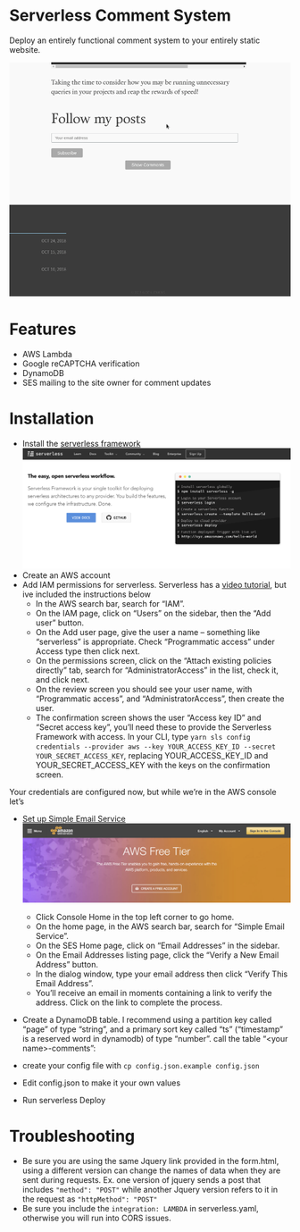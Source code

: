 # Serverless Comment System
Deploy an entirely functional comment system to your entirely static website.

![](docs/usage.gif)

# Features
* AWS Lambda
* Google reCAPTCHA verification
* DynamoDB
* SES mailing to the site owner for comment updates

# Installation
* Install the [serverless framework](https://serverless.com/)
    ![serverless framework](docs/serverless-framework.png)
* Create an AWS account
* Add IAM permissions for serverless. Serverless has a [video tutorial](https://www.youtube.com/watch?v=KngM5bfpttA), but ive included the instructions below
  - In the AWS search bar, search for “IAM”.
  - On the IAM page, click on “Users” on the sidebar, then the “Add user” button.
  - On the Add user page, give the user a name – something like “serverless” is appropriate. Check “Programmatic access” under Access type then click next.
  - On the permissions screen, click on the “Attach existing policies directly” tab, search for “AdministratorAccess” in the list, check it, and click next.
  - On the review screen you should see your user name, with “Programmatic access”, and “AdministratorAccess”, then create the user.
  - The confirmation screen shows the user “Access key ID” and “Secret access key”, you’ll need these to provide the Serverless Framework with access. In your CLI, type 
      `yarn sls config credentials --provider aws --key YOUR_ACCESS_KEY_ID --secret YOUR_SECRET_ACCESS_KEY`, replacing YOUR_ACCESS_KEY_ID and YOUR_SECRET_ACCESS_KEY with the keys on the confirmation screen.

Your credentials are configured now, but while we’re in the AWS console let’s 

* [Set up Simple Email Service](https://docs.aws.amazon.com/ses/latest/DeveloperGuide/verify-email-addresses-procedure.html)
![amazon ses image](docs/aws.png)
  - Click Console Home in the top left corner to go home.
  - On the home page, in the AWS search bar, search for “Simple Email Service”.
  - On the SES Home page, click on “Email Addresses” in the sidebar.
  - On the Email Addresses listing page, click the “Verify a New Email Address” button.
  - In the dialog window, type your email address then click “Verify This Email Address”.
  - You’ll receive an email in moments containing a link to verify the address. Click on the link to complete the process.

* Create a DynamoDB table. I recommend using a partition key called 
“page” of type “string”, and a primary sort key called “ts” (“timestamp” is a reserved word in dynamodb) of type “number”. 
call the table “&lt;your name&gt;-comments”:
* create your config file with `cp config.json.example config.json` 
* Edit config.json to make it your own values
* Run serverless Deploy

# Troubleshooting
* Be sure you are using the same Jquery link provided in the form.html, using
  a different version can change the names of data when they are sent during
  requests. Ex. one version of jquery sends a post that includes 
  `"method": "POST"` while another Jquery version refers to it in the request
  as `"httpMethod": "POST"`
* Be sure you include the `integration: LAMBDA` in serverless.yaml, otherwise
    you will run into CORS issues.
